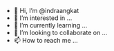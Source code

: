 - 👋 Hi, I’m @indraangkat
- 👀 I’m interested in ...
- 🌱 I’m currently learning ...
- 💞️ I’m looking to collaborate on ...
- 📫 How to reach me ...

<!---
indraangkat/indraangkat is a ✨ special ✨ repository because its `README.md` (this file) appears on your GitHub profile.
You can click the Preview link to take a look at your changes.
--->
